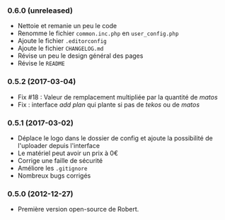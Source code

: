 ### 0.6.0 (unreleased)
- Nettoie et remanie un peu le code
- Renomme le fichier `common.inc.php` en `user_config.php`
- Ajoute le fichier `.editorconfig`
- Ajoute le fichier `CHANGELOG.md`
- Révise un peu le design général des pages
- Révise le `README`

### 0.5.2 (2017-03-04)
- Fix #18 : Valeur de remplacement multipliée par la quantité de _matos_
- Fix : interface _add plan_ qui plante si pas de _tekos_ ou de _matos_

### 0.5.1 (2017-03-02)
- Déplace le logo dans le dossier de config et ajoute la possibilité de l'uploader depuis l'interface
- Le matériel peut avoir un prix à 0€
- Corrige une faille de sécurité
- Améliore les `.gitignore`
- Nombreux bugs corrigés

### 0.5.0 (2012-12-27)
- Première version open-source de Robert.
